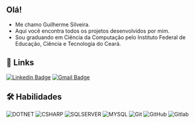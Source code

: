 ## Olá!

- Me chamo Guilherme Silveira.
- Aqui você encontra todos os projetos desenvolvidos por mim.
- Sou graduando em Ciência da Computação pelo Instituto Federal de Educação, Ciência e Tecnologia do Ceará. 

## 🔗 Links

[![Linkedin Badge](https://img.shields.io/badge/-guilherme&#8208;silveira-blue?style=flat-square&logo=Linkedin&logoColor=white&link=https://www.linkedin.com/in/guilherme-silveira-013b7524)](https://www.linkedin.com/in/guilherme-silveira-013b75249)
[![Gmail Badge](https://img.shields.io/badge/-guilhermesilveirasousa@gmail.com-c14438?style=flat-square&logo=Gmail&logoColor=white&link=mailto:guilhermesilveirasousa@gmail.com)](mailto:guilhermesilveirasousa@gmail.com)

## 🛠 Habilidades
![DOTNET](https://img.shields.io/badge/-.Net-333333?style=flat&logo=DotNet)
![CSHARP](https://img.shields.io/badge/-CSharp-333333?style=flat&logo=csharp)
![SQLSERVER](https://img.shields.io/badge/-SQLServer-333333?style=flat&logo=SQLServer)
![MYSQL](https://img.shields.io/badge/-MySQL-333333?style=flat&logo=MySQL)
![Git](https://img.shields.io/badge/-Git-333333?style=flat&logo=git)
![GitHub](https://img.shields.io/badge/-GitHub-333333?style=flat&logo=github)
![Gitlab](https://img.shields.io/badge/-Gitlab-333333?style=flat&logo=gitlab)
